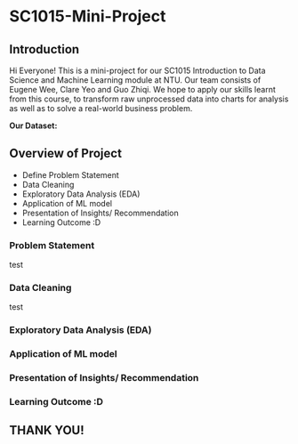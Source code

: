 # SC1015-Mini-Project
<h2> Introduction </h2> 
Hi Everyone! This is a mini-project for our SC1015 Introduction to Data Science and Machine Learning module at NTU. Our team consists of Eugene Wee, Clare Yeo and Guo Zhiqi. We hope to apply our skills learnt from this course, to transform raw unprocessed data into charts for analysis as well as to solve a real-world business problem. 

<b> Our Dataset: </b>

<h2> Overview of Project </h2> 
<ul>
  <li> Define Problem Statement </li> 
  <li> Data Cleaning </li> 
  <li> Exploratory Data Analysis (EDA) </li> 
  <li> Application of ML model </li> 
  <li> Presentation of Insights/ Recommendation </li> 
  <li> Learning Outcome :D </li> 
</ul>

<h3> Problem Statement </h3> 
test

<h3> Data Cleaning </h3> 
test

<h3> Exploratory Data Analysis (EDA) </h3> 

<h3> Application of ML model </h3> 

<h3> Presentation of Insights/ Recommendation </h3> 

<h3> Learning Outcome :D </h3> 

<h2> THANK YOU! </h2> 
